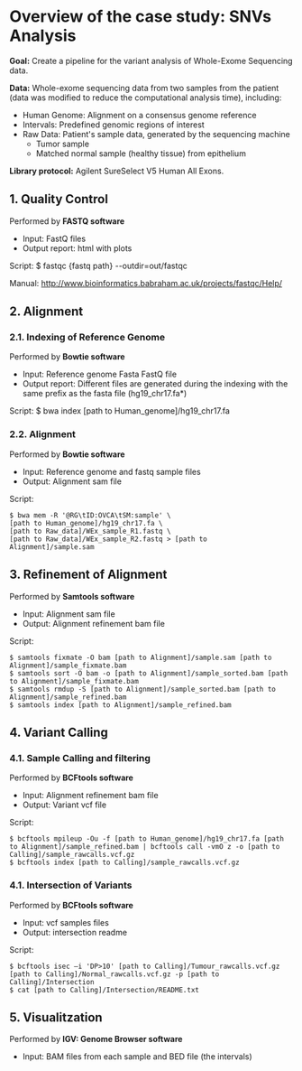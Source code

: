 # Overview of the case study: SNVs Analysis

**Goal:** Create a pipeline for the variant analysis of Whole-Exome Sequencing data.

**Data:** Whole-exome sequencing data from two samples from the patient (data was modified to reduce the computational analysis time), including:
* Human Genome: Alignment on a consensus genome reference
* Intervals: Predefined genomic regions of interest
* Raw Data: Patient's sample data, generated by the sequencing machine
    * Tumor sample
    * Matched normal sample (healthy tissue) from epithelium



**Library protocol:** Agilent SureSelect V5 Human All Exons.

## 1. Quality Control
Performed by **FASTQ software**
* Input: FastQ files
* Output report: html with plots

Script: $ fastqc {fastq path} --outdir=out/fastqc

Manual: http://www.bioinformatics.babraham.ac.uk/projects/fastqc/Help/

## 2. Alignment
### 2.1. Indexing of Reference Genome
Performed by **Bowtie software**
* Input: Reference genome Fasta FastQ file
* Output report: Different files are generated during the indexing with the same prefix as the fasta file (hg19_chr17.fa*)

Script:
    $ bwa index [path to Human_genome]/hg19_chr17.fa

### 2.2. Alignment
Performed by **Bowtie software**
* Input: Reference genome and fastq sample files
* Output: Alignment sam file

Script: 

    $ bwa mem -R '@RG\tID:OVCA\tSM:sample' \
    [path to Human_genome]/hg19_chr17.fa \
    [path to Raw_data]/WEx_sample_R1.fastq \
    [path to Raw_data]/WEx_sample_R2.fastq > [path to Alignment]/sample.sam

## 3. Refinement of Alignment
Performed by **Samtools software**
* Input: Alignment sam file
* Output: Alignment refinement bam file

Script: 

    $ samtools fixmate -O bam [path to Alignment]/sample.sam [path to Alignment]/sample_fixmate.bam
    $ samtools sort -O bam -o [path to Alignment]/sample_sorted.bam [path to Alignment]/sample_fixmate.bam
    $ samtools rmdup -S [path to Alignment]/sample_sorted.bam [path to Alignment]/sample_refined.bam
    $ samtools index [path to Alignment]/sample_refined.bam


## 4. Variant Calling
### 4.1. Sample Calling and filtering
Performed by **BCFtools software**
* Input: Alignment refinement bam file
* Output: Variant vcf file

Script: 

    $ bcftools mpileup -Ou -f [path to Human_genome]/hg19_chr17.fa [path to Alignment]/sample_refined.bam | bcftools call -vmO z -o [path to Calling]/sample_rawcalls.vcf.gz
    $ bcftools index [path to Calling]/sample_rawcalls.vcf.gz

### 4.1. Intersection of Variants
Performed by **BCFtools software**
* Input: vcf samples files
* Output: intersection readme

Script: 

    $ bcftools isec –i 'DP>10' [path to Calling]/Tumour_rawcalls.vcf.gz [path to Calling]/Normal_rawcalls.vcf.gz -p [path to Calling]/Intersection
    $ cat [path to Calling]/Intersection/README.txt

## 5. Visualitzation
Performed by **IGV: Genome Browser software**
* Input: BAM files from each sample and BED file (the intervals)

